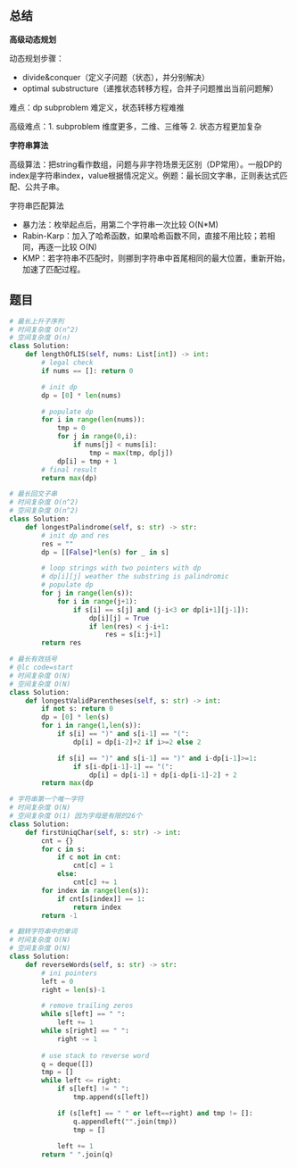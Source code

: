 ## 总结

**高级动态规划**

动态规划步骤：

- divide&conquer（定义子问题（状态），并分别解决）
- optimal substructure（递推状态转移方程，合并子问题推出当前问题解）

难点：dp subproblem 难定义，状态转移方程难推

高级难点：1. subproblem 维度更多，二维、三维等 2. 状态方程更加复杂

**字符串算法**

高级算法：把string看作数组，问题与非字符场景无区别（DP常用）。一般DP的index是字符串index，value根据情况定义。例题：最长回文字串，正则表达式匹配、公共子串。

字符串匹配算法

- 暴力法：枚举起点后，用第二个字符串一次比较 O(N*M)
- Rabin-Karp：加入了哈希函数，如果哈希函数不同，直接不用比较；若相同，再逐一比较 O(N)
- KMP：若字符串不匹配时，则挪到字符串中首尾相同的最大位置，重新开始，加速了匹配过程。



## 题目



```python
# 最长上升子序列
# 时间复杂度 O(n^2)
# 空间复杂度 O(n)
class Solution:
    def lengthOfLIS(self, nums: List[int]) -> int:
        # legal check
        if nums == []: return 0

        # init dp 
        dp = [0] * len(nums)

        # populate dp
        for i in range(len(nums)):
            tmp = 0
            for j in range(0,i):
                if nums[j] < nums[i]:
                    tmp = max(tmp, dp[j])
            dp[i] = tmp + 1
        # final result
        return max(dp)
```





```python
# 最长回文子串
# 时间复杂度 O(n^2)
# 空间复杂度 O(n^2)
class Solution:
    def longestPalindrome(self, s: str) -> str:
        # init dp and res
        res = ""
        dp = [[False]*len(s) for _ in s]

        # loop strings with two pointers with dp
        # dp[i][j] weather the substring is palindromic
        # populate dp
        for j in range(len(s)):
            for i in range(j+1):
                if s[i] == s[j] and (j-i<3 or dp[i+1][j-1]):
                    dp[i][j] = True
                    if len(res) < j-i+1:
                        res = s[i:j+1]
        return res 
```





```python
# 最长有效括号
# @lc code=start
# 时间复杂度 O(N)
# 空间复杂度 O(N)
class Solution:
    def longestValidParentheses(self, s: str) -> int:
        if not s: return 0
        dp = [0] * len(s)
        for i in range(1,len(s)):
            if s[i] == ")" and s[i-1] == "(":
                dp[i] = dp[i-2]+2 if i>=2 else 2

            if s[i] == ")" and s[i-1] == ")" and i-dp[i-1]>=1:
                if s[i-dp[i-1]-1] == "(":
                    dp[i] = dp[i-1] + dp[i-dp[i-1]-2] + 2
        return max(dp
```



```python
# 字符串第一个唯一字符
# 时间复杂度 O(N)
# 空间复杂度 O(1) 因为字母是有限的26个
class Solution:
    def firstUniqChar(self, s: str) -> int:
        cnt = {}
        for c in s:
            if c not in cnt:
                cnt[c] = 1
            else:
                cnt[c] += 1
        for index in range(len(s)):
            if cnt[s[index]] == 1:
                return index
        return -1
```





```python
# 翻转字符串中的单词
# 时间复杂度 O(N)
# 空间复杂度 O(N)
class Solution:
    def reverseWords(self, s: str) -> str:
        # ini pointers
        left = 0
        right = len(s)-1

        # remove trailing zeros
        while s[left] == " ":
            left += 1
        while s[right] == " ":
            right -= 1
        
        # use stack to reverse word
        q = deque([]) 
        tmp = []
        while left <= right:
            if s[left] != " ":
                tmp.append(s[left])

            if (s[left] == " " or left==right) and tmp != []:
                q.appendleft("".join(tmp))
                tmp = []
            
            left += 1
        return " ".join(q)
```

